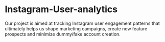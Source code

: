 # Instagram-User-analytics
Our project is aimed at tracking Instagram user engagement patterns that ultimately helps us shape marketing campaigns, create new feature prospects and minimize dummy/fake account creation.
